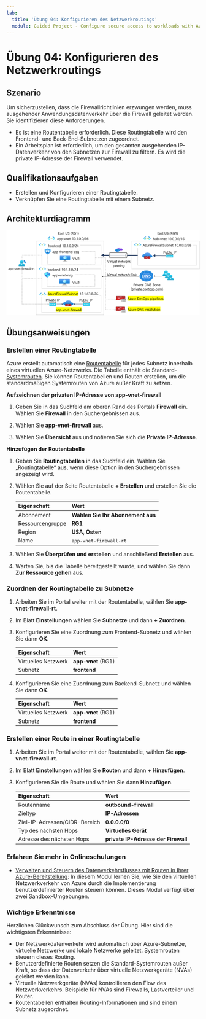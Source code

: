 ```yaml
---
lab:
  title: 'Übung 04: Konfigurieren des Netzwerkroutings'
  module: Guided Project - Configure secure access to workloads with Azure virtual networking services
---
```


# Übung 04: Konfigurieren des Netzwerkroutings

## Szenario

Um sicherzustellen, dass die Firewallrichtlinien erzwungen werden, muss ausgehender Anwendungsdatenverkehr über die Firewall geleitet werden. Sie identifizieren diese Anforderungen. 
+ Es ist eine Routentabelle erforderlich. Diese Routingtabelle wird den Frontend- und Back-End-Subnetzen zugeordnet.  
+ Ein Arbeitsplan ist erforderlich, um den gesamten ausgehenden IP-Datenverkehr von den Subnetzen zur Firewall zu filtern. Es wird die private IP-Adresse der Firewall verwendet. 

## Qualifikationsaufgaben

+ Erstellen und Konfigurieren einer Routingtabelle.
+ Verknüpfen Sie eine Routingtabelle mit einem Subnetz.
  
## Architekturdiagramm

![Diagramm, das ein virtuelles Netzwerk mit einer Firewall und einer Routingtabelle zeigt](../Media/task-3.png)


## Übungsanweisungen

### Erstellen einer Routingtabelle

Azure erstellt automatisch eine [Routentabelle](https://learn.microsoft.com/azure/virtual-network/virtual-networks-udr-overview) für jedes Subnetz innerhalb eines virtuellen Azure-Netzwerks. Die Tabelle enthält die Standard-[Systemrouten](https://learn.microsoft.com/azure/virtual-network/virtual-networks-udr-overview#system-routes). Sie können Routentabellen und Routen erstellen, um die standardmäßigen Systemrouten von Azure außer Kraft zu setzen.

**Aufzeichnen der privaten IP-Adresse von app-vnet-firewall**

1. Geben Sie in das Suchfeld am oberen Rand des Portals **Firewall** ein. Wählen Sie **Firewall** in den Suchergebnissen aus.

1. Wählen Sie **app-vnet-firewall** aus.

1. Wählen Sie **Übersicht** aus und notieren Sie sich die **Private IP-Adresse**.

**Hinzufügen der Routentabelle**

1. Geben Sie **Routingtabellen** in das Suchfeld ein. Wählen Sie „Routingtabelle“ aus, wenn diese Option in den Suchergebnissen angezeigt wird.

1. Wählen Sie auf der Seite Routentabelle **+ Erstellen** und erstellen Sie die Routentabelle. 

    | Eigenschaft       | Wert                        |
    | :------------- | :--------------------------- |
    | Abonnement   | **Wählen Sie Ihr Abonnement aus** |
    | Ressourcengruppe | **RG1**                      |
    | Region         | **USA, Osten**                  |
    | Name           | `app-vnet-firewall-rt`     |

1. Wählen Sie **Überprüfen und erstellen** und anschließend **Erstellen** aus.

1. Warten Sie, bis die Tabelle bereitgestellt wurde, und wählen Sie dann **Zur Ressource gehen** aus.  

### Zuordnen der Routingtabelle zu Subnetze

1. Arbeiten Sie im Portal weiter mit der Routentabelle, wählen Sie **app-vnet-firewall-rt**.

1. Im Blatt **Einstellungen** wählen Sie **Subnetze** und dann **+ Zuordnen**.

1. Konfigurieren Sie eine Zuordnung zum Frontend-Subnetz und wählen Sie dann **OK**.  

    | Eigenschaft        | Wert              |
    | :-------------- | :----------------- |
    | Virtuelles Netzwerk | **app-vnet** (RG1) |
    | Subnetz          | **frontend**       |

1. Konfigurieren Sie eine Zuordnung zum Backend-Subnetz und wählen Sie dann **OK**.  

    | Eigenschaft        | Wert              |
    | :-------------- | :----------------- |
    | Virtuelles Netzwerk | **app-vnet** (RG1) |
    | Subnetz          | **frontend**       |

### Erstellen einer Route in einer Routingtabelle

1. Arbeiten Sie im Portal weiter mit der Routentabelle, wählen Sie **app-vnet-firewall-rt**.

1. Im Blatt **Einstellungen** wählen Sie **Routen** und dann **+ Hinzufügen**.

1. Konfigurieren Sie die Route und wählen Sie dann **Hinzufügen**. 

    | Eigenschaft                            | Wert                                                   |
    | :---------------------------------- | :------------------------------------------------------ |
    | Routenname                          | **outbound-firewall**                                   |
    | Zieltyp                    | **IP-Adressen**                                        |
    | Ziel-IP-Adressen/CIDR-Bereich | **0.0.0.0/0**                                           |
    | Typ des nächsten Hops                       | **Virtuelles Gerät**                                   |
    | Adresse des nächsten Hops                    | **private IP-Adresse der Firewall** |


### Erfahren Sie mehr in Onlineschulungen

+ [Verwalten und Steuern des Datenverkehrsflusses mit Routen in Ihrer Azure-Bereitstellung](https://learn.microsoft.com/training/modules/control-network-traffic-flow-with-routes/): In diesem Modul lernen Sie, wie Sie den virtuellen Netzwerkverkehr von Azure durch die Implementierung benutzerdefinierter Routen steuern können. Dieses Modul verfügt über zwei Sandbox-Umgebungen. 

### Wichtige Erkenntnisse

Herzlichen Glückwunsch zum Abschluss der Übung. Hier sind die wichtigsten Erkenntnisse:

+ Der Netzwerkdatenverkehr wird automatisch über Azure-Subnetze, virtuelle Netzwerke und lokale Netzwerke geleitet. Systemrouten steuern dieses Routing.
+ Benutzerdefinierte Routen setzen die Standard-Systemrouten außer Kraft, so dass der Datenverkehr über virtuelle Netzwerkgeräte (NVAs) geleitet werden kann. 
+ Virtuelle Netzwerkgeräte (NVAs) kontrollieren den Flow des Netzwerkverkehrs. Beispiele für NVAs sind Firewalls, Lastverteiler und Router.
+ Routentabellen enthalten Routing-Informationen und sind einem Subnetz zugeordnet. 
